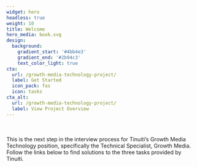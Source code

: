 ```yaml
---
widget: hero
headless: true
weight: 10
title: Welcome
hero_media: book.svg
design:
  background:
    gradient_start: '#4bb4e3'
    gradient_end: '#2b94c3'
    text_color_light: true
cta:
  url: /growth-media-technology-project/
  label: Get Started
  icon_pack: fas
  icon: tasks
cta_alt:
  url: /growth-media-technology-project/
  label: View Project Overview
---
```

<br />
<br />
This is the next step in the interview process for Tinuiti’s Growth Media Technology position, specifically the Technical Specialist, Growth Media. Follow the links below to find solutions to the three tasks provided by Tinuiti.  
<br />
<br />